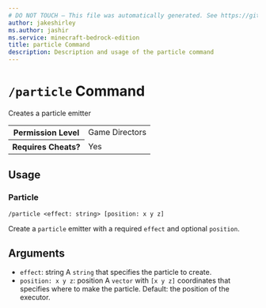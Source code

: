 ```yaml
---
# DO NOT TOUCH — This file was automatically generated. See https://github.com/mojang/minecraftapidocsgenerator to modify descriptions, examples, etc.
author: jakeshirley
ms.author: jashir
ms.service: minecraft-bedrock-edition
title: particle Command
description: Description and usage of the particle command
---
```

# `/particle` Command
Creates a particle emitter

<table>
  <tr>
    <th>Permission Level</th>
    <td>Game Directors</td>
  </tr>
  <tr>
    <th>Requires Cheats?</th>
    <td>Yes</td>
  </tr>
</table>

## Usage
### Particle
`/particle <effect: string> [position: x y z]`

Create a `particle` emitter with a required `effect` and optional `position`.

## Arguments
- `effect`: string
A `string` that specifies the particle to create.
- `position: x y z`: position
A `vector` with `[x y z]` coordinates that specifies where to make the particle.
Default: the position of the executor.
